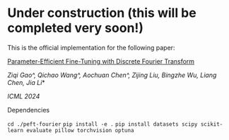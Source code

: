 # Under construction (this will be completed very soon!)

This is the official implementation for the following paper:

[Parameter-Efficient Fine-Tuning with Discrete Fourier Transform](https://arxiv.org/abs/2405.03003)

*Ziqi Gao^, Qichao Wang^, Aochuan Chen^, Zijing Liu, Bingzhe Wu, Liang Chen, Jia Li**

*ICML 2024*

Dependencies

```cd ./peft-fourier```
```pip install -e .```
```pip install datasets scipy scikit-learn evaluate pillow torchvision optuna```
